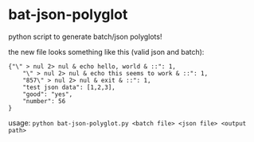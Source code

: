 # bat-json-polyglot

python script to generate batch/json polyglots!

the new file looks something like this (valid json and batch):

```batch
{"\" > nul 2> nul & echo hello, world & ::": 1,
    "\" > nul 2> nul & echo this seems to work & ::": 1,
    "857\" > nul 2> nul & exit & ::": 1,
    "test json data": [1,2,3],
    "good": "yes",
    "number": 56
}
```

usage: `python bat-json-polyglot.py <batch file> <json file> <output path>`

